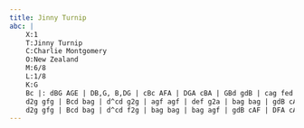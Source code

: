 ```yaml
---
title: Jinny Turnip
abc: |
    X:1
    T:Jinny Turnip
    C:Charlie Montgomery
    O:New Zealand
    M:6/8
    L:1/8
    K:G
    Bc |: dBG AGE | DB,G, B,DG | cBc AFA | DGA cBA | GBd gdB | cag fed | dfe dAF | AGF GBc :|
    d2g gfg | Bcd bag | d^cd g2g | agf agf | def g2a | bag bag | gdB cAF | DBA GBc |
    d2g gfg | Bcd bag | d^cd f2g | bag bag | bag agf | gdB cAF | DFA cAF | AGF G2 |]
---
```

